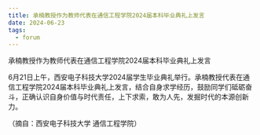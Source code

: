 ```yaml
---
title: 承楠教授作为教师代表在通信工程学院2024届本科毕业典礼上发言
date: 2024-06-23
tags:
  - forum
---
```


承楠教授作为教师代表在通信工程学院2024届本科毕业典礼上发言

<!--more-->

6月21日上午，西安电子科技大学2024届学生毕业典礼举行。承楠教授代表在通信工程学院2024届本科毕业典礼上发言，结合自身求学经历，鼓励同学们砥砺奋斗，正确认识自身价值与时代责任，上下求索，敢为人先，发掘时代的本源创新力。



（摘自：西安电子科技大学 通信工程学院）

